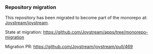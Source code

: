 ### Repository migration

This repository has been migrated to become part of the monorepo at: [Joystream/joystream](https://github.com/Joystream/joystream).

State at migration: https://github.com/Joystream/apps/tree/monorepo-migration

Migration PR: https://github.com/Joystream/joystream/pull/469
